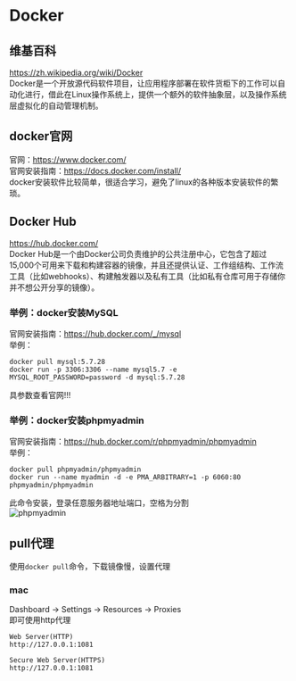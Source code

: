 # Docker

## 维基百科
https://zh.wikipedia.org/wiki/Docker  
Docker是一个开放源代码软件项目，让应用程序部署在软件货柜下的工作可以自动化进行，借此在Linux操作系统上，提供一个额外的软件抽象层，以及操作系统层虚拟化的自动管理机制。  

## docker官网
官网：https://www.docker.com/  
官网安装指南：https://docs.docker.com/install/  
docker安装软件比较简单，很适合学习，避免了linux的各种版本安装软件的繁琐。

##  Docker Hub
https://hub.docker.com/  
Docker Hub是一个由Docker公司负责维护的公共注册中心，它包含了超过15,000个可用来下载和构建容器的镜像，并且还提供认证、工作组结构、工作流工具（比如webhooks）、构建触发器以及私有工具（比如私有仓库可用于存储你并不想公开分享的镜像）。  

### 举例：docker安装MySQL
官网安装指南：https://hub.docker.com/_/mysql  
举例：  
```
docker pull mysql:5.7.28
docker run -p 3306:3306 --name mysql5.7 -e MYSQL_ROOT_PASSWORD=password -d mysql:5.7.28
```
具参数查看官网!!!  

### 举例：docker安装phpmyadmin
官网安装指南：https://hub.docker.com/r/phpmyadmin/phpmyadmin  
举例：  
```
docker pull phpmyadmin/phpmyadmin
docker run --name myadmin -d -e PMA_ARBITRARY=1 -p 6060:80 phpmyadmin/phpmyadmin
```
此命令安装，登录任意服务器地址端口，空格为分割  
![phpmyadmin](/mypng/6.png)

## pull代理

使用`docker pull`命令，下载镜像慢，设置代理

### mac

Dashboard -> Settings -> Resources -> Proxies  
即可使用http代理
```
Web Server(HTTP)
http://127.0.0.1:1081

Secure Web Server(HTTPS)
http://127.0.0.1:1081
```

